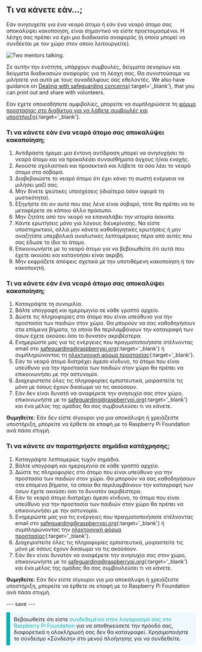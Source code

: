 ## Τι να κάνετε εάν…;

Εάν ανησυχείτε για ένα νεαρό άτομο ή εάν ένα νεαρό άτομο σας αποκαλύψει κακοποίηση, είναι σημαντικό να είστε προετοιμασμένοι. Η λέσχη σας πρέπει να έχει μια διαδικασία αναφοράς (η οποία μπορεί να συνδέεται με τον χώρο στον οποίο λειτουργείτε).

![Two mentors talking.](images/Safeguarding-Image4-1200x800.png)

Σε αυτήν την ενότητα, υπάρχουν συμβουλές, δείγματα σεναρίων και δείγματα διαδικασιών αναφοράς για τη λέσχη σας. Θα συνιστούσαμε να μιλήσετε για αυτά με τους συναδέλφους σας εθελοντές. We also have guidance on [Dealing with safeguarding concerns](https://static.raspberrypi.org/files/safeguarding/Raspberry-Pi-Foundation-safeguarding-dealing-with-safeguarding-concerns.pdf){:target='_blank'}, that you can print out and share with volunteers.

Εάν έχετε οποιεσδήποτε αμφιβολίες, μπορείτε να συμπληρώσετε τη [φόρμα προστασίας στο διαδίκτυο για να λάβετε συμβουλές και υποστήριξη](https://form.raspberrypi.org/f/safeguarding-concern-form){:target='_blank'}.

### Τι να κάνετε εάν ένα νεαρό άτομο σας αποκαλύψει κακοποίηση;

1. Αντιδράστε ήρεμα: μια έντονη αντίδραση μπορεί να ανησυχήσει το νεαρό άτομο και να προκαλέσει συναισθήματα άγχους ή/και ενοχής.
1. Ακούστε σχολαστικά και προσεκτικά και λάβετε τα όσα λέει το νεαρό άτομο στα σοβαρά.
1. Διαβεβαιώστε το νεαρό άτομο ότι έχει κάνει τη σωστή ενέργεια να μιλήσει μαζί σας.
1. Μην δίνετε ψεύτικες υποσχέσεις (ιδιαίτερα όσον αφορά τη μυστικότητα).
1. Εξηγήστε ότι αν αυτό που σας λένε είναι σοβαρό, τότε θα πρέπει να το μεταφέρετε σε κάποιο άλλο πρόσωπο.
1. Μην ζητάτε από τον νεαρό να επαναλάβει την ιστορία άσκοπα.
1. Κάντε ερωτήσεις μόνο για λόγους διευκρίνισης. Να είστε υποστηρικτικοί, αλλά μην κάνετε καθοδηγητικές ερωτήσεις ή μην αναζητάτε υπερβολικά αναλυτικές λεπτομέρειες πέρα από αυτές που σας έδωσε το ίδιο το άτομο.
1. Επικοινωνήστε με το νεαρό άτομο για να βεβαιωθείτε ότι αυτά που έχετε ακούσει και κατανοήσει είναι ακριβή.
1. Μην εκφράζετε απόψεις σχετικά με την υποτιθέμενη κακοποίηση ή τον κακοποιητή.

### Τι να κάνετε εάν ένα νεαρό άτομο σας αποκαλύψει κακοποίηση;

1. Καταγράψτε τη συνομιλία.
1. Βάλτε υπογραφή και ημερομηνία σε κάθε γραπτό αρχείο.
1. Δώστε τις πληροφορίες στο άτομο που είναι υπεύθυνο για την προστασία των παιδιών στον χώρο. Θα μπορούν να σας καθοδηγήσουν στα επόμενα βήματα, τα οποία θα περιλαμβάνουν την καταγραφή των όσων έχετε ακούσει όσο το δυνατόν ακριβέστερα.
1. Ενημερώστε μας για τις ενέργειες που πραγματοποιήσατε στέλνοντας email στο [safeguarding@raspberrypi.org](mailto:safeguarding@raspberrypi.org){:target='_blank'} ή συμπληρώνοντας τη [ηλεκτρονική φόρμα προστασίας](https://form.raspberrypi.org/f/safeguarding-concern-form){:target='_blank'}.
1. Εάν το νεαρό άτομο διατρέχει άμεσο κίνδυνο, το άτομο που είναι υπεύθυνο για την προστασία των παιδιών στον χώρο θα πρέπει να επικοινωνήσει με την αστυνομία.
1. Διαχειριστείτε όλες τις πληροφορίες εμπιστευτικά, μοιραστείτε τις μόνο με όσους έχουν δικαίωμα να τις ακούσουν.
1. Εάν δεν είναι δυνατό να αναφέρετε την ανησυχία σας στον χώρο, επικοινωνήστε με το [safeguarding@raspberrypi.org](mailto:safeguarding@raspberrypi.org){:target='_blank'} και ένα μέλος της ομάδας θα σας συμβουλεύσει τι να κάνετε.

**Θυμηθείτε**: Εάν δεν είστε σίγουροι για μια αποκάλυψη ή χρειάζεστε υποστήριξη, μπορείτε να έρθετε σε επαφή με το Raspberry Pi Foundation ανά πάσα στιγμή.

### Τι να κάνετε αν παρατηρήσετε σημάδια κατάχρησης;

1. Καταγράψτε λεπτομερώς τυχόν σημάδια.
1. Βάλτε υπογραφή και ημερομηνία σε κάθε γραπτό αρχείο.
1. Δώστε τις πληροφορίες στο άτομο που είναι υπεύθυνο για την προστασία των παιδιών στον χώρο. Θα μπορούν να σας καθοδηγήσουν στα επόμενα βήματα, τα οποία θα περιλαμβάνουν την καταγραφή των όσων έχετε ακούσει όσο το δυνατόν ακριβέστερα.
1. Εάν το νεαρό άτομο διατρέχει άμεσο κίνδυνο, το άτομο που είναι υπεύθυνο για την προστασία των παιδιών στον χώρο θα πρέπει να επικοινωνήσει με την αστυνομία.
1. Ενημερώστε μας για τις ενέργειες που πραγματοποιήσατε στέλνοντας email στο [safeguarding@raspberrypi.org](mailto:safeguarding@raspberrypi.org){:target='_blank'} ή συμπληρώνοντας την [ηλεκτρονική φόρμα προστασίας](https://form.raspberrypi.org/f/safeguarding-concern-form){:target='_blank'}.
1. Διαχειριστείτε όλες τις πληροφορίες εμπιστευτικά, μοιραστείτε τις μόνο με όσους έχουν δικαίωμα να τις ακούσουν.
1. Εάν δεν είναι δυνατόν να αναφέρετε την ανησυχία σας στον χώρο, επικοινωνήστε με το [safeguarding@raspberrypi.org](mailto:safeguarding@raspberrypi.org){:target='_blank'} και ένα μέλος της ομάδας θα σας συμβουλεύσει τι να κάνετε.

**Θυμηθείτε**: Εάν δεν είστε σίγουροι για μια αποκάλυψη ή χρειάζεστε υποστήριξη, μπορείτε να έρθετε σε επαφή με το Raspberry Pi Foundation ανά πάσα στιγμή.

--- save ---

<p style="border-left: solid; border-width:10px; border-color: #0faeb0; background-color: aliceblue; padding: 10px;">
Βεβαιωθείτε ότι είστε <span style="color: #0faeb0">συνδεδεμένοι στον λογαριασμό σας στο Raspberry Pi Foundation</span> για να αποθηκεύσετε την πρόοδό σας, διαφορετικά η ολοκλήρωσή σας δεν θα καταγραφεί. Χρησιμοποιήστε το σύνδεσμο «Σύνδεση» στο μενού πλοήγησης για να συνδεθείτε.
</p>
